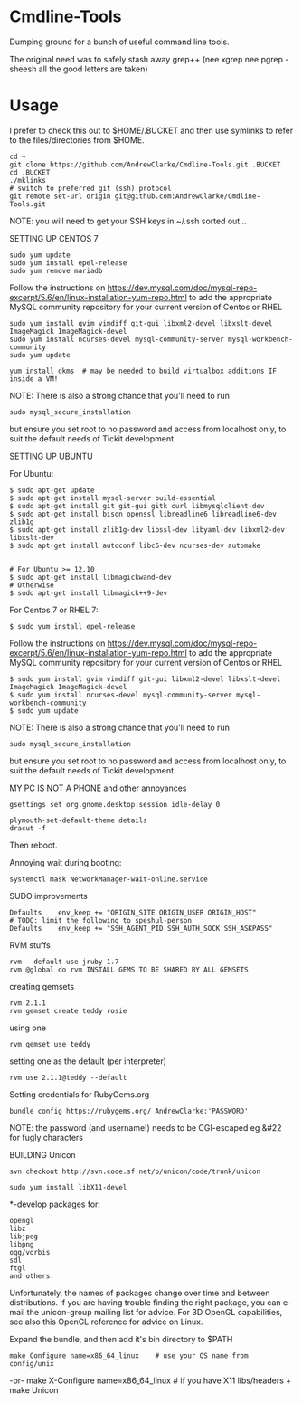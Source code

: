 Cmdline-Tools
=============
Dumping ground for a bunch of useful command line tools.

The original need was to safely stash away grep++ (nee xgrep nee pgrep - sheesh all the good letters are taken)

Usage
=====
I prefer to check this out to $HOME/.BUCKET and then use symlinks
to refer to the files/directories from $HOME.

    cd ~
    git clone https://github.com/AndrewClarke/Cmdline-Tools.git .BUCKET
    cd .BUCKET
    ./mklinks
    # switch to preferred git (ssh) protocol
    git remote set-url origin git@github.com:AndrewClarke/Cmdline-Tools.git

NOTE: you will need to get your SSH keys in ~/.ssh sorted out...


SETTING UP CENTOS 7

    sudo yum update
    sudo yum install epel-release
    sudo yum remove mariadb

Follow the instructions on https://dev.mysql.com/doc/mysql-repo-excerpt/5.6/en/linux-installation-yum-repo.html
to add the appropriate MySQL community repository for your current version of Centos or RHEL

    sudo yum install gvim vimdiff git-gui libxml2-devel libxslt-devel ImageMagick ImageMagick-devel
    sudo yum install ncurses-devel mysql-community-server mysql-workbench-community
    sudo yum update

    yum install dkms  # may be needed to build virtualbox additions IF inside a VM!

NOTE: There is also a strong chance that you'll need to run

    sudo mysql_secure_installation

but ensure you set root to no password and access from localhost only, to suit the default needs of Tickit development.


SETTING UP UBUNTU

For Ubuntu:

    $ sudo apt-get update
    $ sudo apt-get install mysql-server build-essential
    $ sudo apt-get install git git-gui gitk curl libmysqlclient-dev
    $ sudo apt-get install bison openssl libreadline6 libreadline6-dev zlib1g
    $ sudo apt-get install zlib1g-dev libssl-dev libyaml-dev libxml2-dev libxslt-dev
    $ sudo apt-get install autoconf libc6-dev ncurses-dev automake
 
  
    # For Ubuntu >= 12.10
    $ sudo apt-get install libmagickwand-dev
    # Otherwise
    $ sudo apt-get install libmagick++9-dev


For Centos 7 or RHEL 7:

    $ sudo yum install epel-release

Follow the instructions on https://dev.mysql.com/doc/mysql-repo-excerpt/5.6/en/linux-installation-yum-repo.html to add the appropriate MySQL community repository for your current version of Centos or RHEL

    $ sudo yum install gvim vimdiff git-gui libxml2-devel libxslt-devel ImageMagick ImageMagick-devel
    $ sudo yum install ncurses-devel mysql-community-server mysql-workbench-community
    $ sudo yum update

NOTE: There is also a strong chance that you'll need to run

    sudo mysql_secure_installation

but ensure you set root to no password and access from localhost only, to suit the default needs of Tickit development.



MY PC IS NOT A PHONE and other annoyances

    gsettings set org.gnome.desktop.session idle-delay 0

    plymouth-set-default-theme details
    dracut -f

Then reboot.

Annoying wait during booting:

    systemctl mask NetworkManager-wait-online.service



SUDO improvements

    Defaults    env_keep += "ORIGIN_SITE ORIGIN_USER ORIGIN_HOST"
    # TODO: limit the following to speshul-person
    Defaults    env_keep += "SSH_AGENT_PID SSH_AUTH_SOCK SSH_ASKPASS"



RVM stuffs

    rvm --default use jruby-1.7
    rvm @global do rvm INSTALL GEMS TO BE SHARED BY ALL GEMSETS

creating gemsets

    rvm 2.1.1
    rvm gemset create teddy rosie

using one

    rvm gemset use teddy

setting one as the default (per interpreter)

    rvm use 2.1.1@teddy --default



Setting credentials for RubyGems.org

    bundle config https://rubygems.org/ AndrewClarke:'PASSWORD'

NOTE: the password (and username!) needs to be CGI-escaped eg &#22 for fugly characters


BUILDING Unicon

    svn checkout http://svn.code.sf.net/p/unicon/code/trunk/unicon

    sudo yum install libX11-devel

\*-develop packages for:

    opengl
    libz
    libjpeg
    libpng
    ogg/vorbis
    sdl
    ftgl
    and others.

Unfortunately, the names of packages change over time and between distributions. If you are having trouble finding the right package, you can e-mail the unicon-group mailing list for advice. For 3D OpenGL capabilities, see also this OpenGL reference for advice on Linux.

Expand the bundle, and then add it's bin directory to $PATH

    make Configure name=x86_64_linux    # use your OS name from config/unix
-or-
    make X-Configure name=x86_64_linux  # if you have X11 libs/headers
+
    make Unicon


